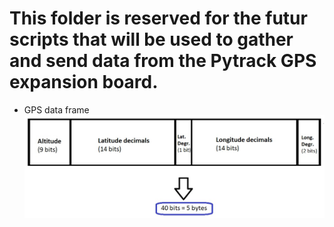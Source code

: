 # This folder is reserved for the futur scripts that will be used to gather and send data from the Pytrack GPS expansion board.
* GPS data frame ![gpsdataframe](gpsdataframe.jpg)
